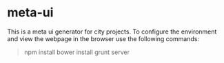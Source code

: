 meta-ui
=======

This is a meta ui generator for city projects.
To configure the environment and view the webpage in the browser use the following commands:

> npm install
> bower install
> grunt server
